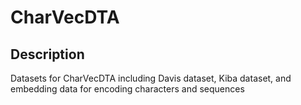 # CharVecDTA


## Description

Datasets for CharVecDTA including Davis dataset, Kiba dataset, and embedding data for encoding characters and sequences
